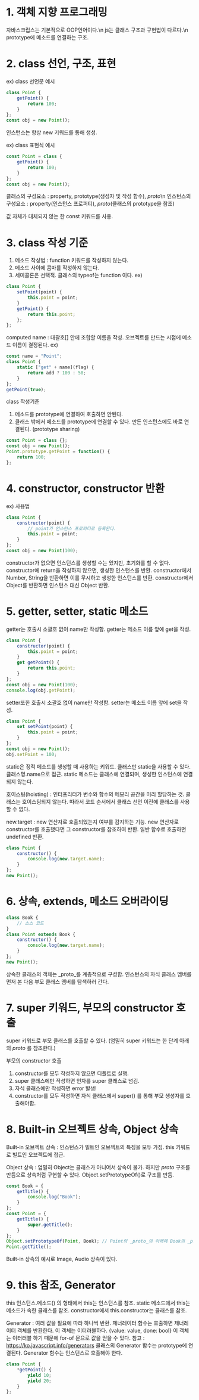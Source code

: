 # 1. 객체 지향 프로그래밍
자바스크립스는 기본적으로 OOP언어이다.\n
js는 클래스 구조과 구현법이 다르다.\n
prototype에 메소드를 연결하는 구조.


# 2. class 선언, 구조, 표현

ex) class 선언문 예시
```js
class Point {
    getPoint() {
        return 100;
    }
};
const obj = new Point();
```

인스턴스는 항상 new 키워드를 통해 생성.

ex) class 표현식 예시
```js
const Point = class {
    getPoint() {
        return 100;
    }
};
const obj = new Point();
```

클래스의 구성요소 : property, prototype(생성자 및 작성 함수), _proto_\n
인스턴스의 구성요소 : property(인스턴스 프로퍼티), _proto_(클래스의 prototype을 참조)

값 자체가 대체되지 않는 한 const 키워드를 사용.


# 3. class 작성 기준
1. 메소드 작성법 : function 키워드를 작성하지 않는다.
2. 메소드 사이에 콤마를 작성하지 않는다.
3. 세미콜론은 선택적.
클래스의 typeof는 function 이다.
ex)
```js
class Point {
    setPoint(point) {
        this.point = point;
    }
    getPoint() {
        return this.point;
    };
};
```
computed name : 대괄호[] 안에 조합할 이름을 작성. 오브젝트를 만드는 시점에 메소드 이름이 결정된다.
ex)
```js
const name = "Point";
class Point {
    static ["get" + name](flag) {
        return add ? 100 : 50;
    }
};
getPoint(true);
```

class 작성기준
1. 메소드를 prototype에 연결하여 호출하면 안된다.
2. 클래스 밖에서 메소드를 prototype에 연결할 수 있다. 만든 인스턴스에도 바로 연결된다. (prototype sharing)
```js
const Point = class {};
const obj = new Point();
Point.prototype.getPoint = function() {
    return 100;
};
```


# 4. constructor, constructor 반환
ex) 사용법
```js
class Point {
    constructor(point) {
        // point가 인스턴스 프로퍼티로 등록된다.
        this.point = point;
    }
};
const obj = new Point(100);
```
constructor가 없으면 인스턴스를 생성할 수는 있지만, 초기화를 할 수 없다.
constructor에 return을 작성하지 않으면, 생성한 인스턴스를 반환.
constructor에서 Number, String을 반환하면 이를 무시하고 생성한 인스턴스를 반환.
constructor에서 Object를 반환하면 인스턴스 대신 Object 반환.


# 5. getter, setter, static 메소드
getter는 호출시 소괄호 없이 name만 작성함.
getter는 메소드 이름 앞에 get을 작성.
```js
class Point {
    constructor(point) {
        this.point = point;
    }
    get getPoint() {
        return this.point;
    }
};
const obj = new Point(100);
console.log(obj.getPoint);
```

setter또한 호출시 소괄호 없이 name만 작성함.
setter는 메소드 이름 앞에 set을 작성.
```js
class Point {
    set setPoint(point) {
        this.point = point;
    }
};
const obj = new Point();
obj.setPoint = 100;
```

static은 정적 메소드를 생성할 때 사용하는 키워드.
클래스만 static을 사용할 수 있다.
클래스명.name으로 접근.
static 메소드는 클래스에 연결되며, 생성한 인스턴스에 연결되지 않는다.

호이스팅(hoisting) : 인터프리터가 변수와 함수의 메모리 공간을 미리 할당하는 것.
클래스는 호이스팅되지 않는다. 따라서 코드 순서에서 클래스 선언 이전에 클래스를 사용할 수 없다.

new.target : new 연산자로 호출되었는지 여부를 감지하는 기능.
new 연산자로 constructor를 호출했다면 그 constructor를 참조하여 반환.
일반 함수로 호출하면 undefined 반환.
```js
class Point {
    constructor() {
        console.log(new.target.name);
    }
};
new Point();
```


# 6. 상속, extends, 메소드 오버라이딩
```js
class Book {
    // 소스 코드
}
class Point extends Book {
    constructor() {
        console.log(new.target.name);
    }
};
new Point();
```

상속한 클래스의 객체는 _proto_를 계층적으로 구성함. 인스턴스의 자식 클래스 멤버를 먼저 본 다음 부모 클래스 멤버를 탐색하러 간다.


# 7. super 키워드, 부모의 constructor 호출
super 키워드로 부모 클래스를 호출할 수 있다.
(엄밀히 super 키워드는 한 단계 아래의 _proto_ 를 참조한다.)

부모의 constructor 호출
1. constructor를 모두 작성하지 않으면 디폴트로 실행.
2. super 클래스에만 작성하면 인자를 super 클래스로 넘김.
3. 자식 클래스에만 작성하면 error 발생!
4. constructor를 모두 작성하면 자식 클래스에서 super() 를 통해 부모 생성자를 호출해야함.


# 8. Built-in 오브젝트 상속, Object 상속
Built-in 오브젝트 상속 : 인스턴스가 빌트인 오브젝트의 특징을 모두 가짐.
this 키워드로 빌트인 오브젝트에 접근.

Object 상속 : 엄밀히 Object는 클래스가 아니어서 상속이 불가.
하지만 _proto_ 구조를 만듬으로 상속처럼 구현할 수 있다.
Object.setPrototypeOf()로 구조를 만듬.
```js
const Book = {
    getTitle() {
        console.log("Book");
    }
};
const Point = {
    getTitle() {
        super.getTitle();
    }
};
Object.setPrototypeOf(Point, Book); // Point의 _proto_의 아래에 Book의 _proto_를 연결함으로 Point가 Book을 상속하는 것 처럼 작동
Point.getTitle();
```

Built-in 상속의 예시로 Image, Audio 상속이 있다.


# 9. this 참조, Generator
this
인스턴스.메소드() 의 형태에서 this는 인스턴스를 참조.
static 메소드에서 this는 메소드가 속한 클래스를 참조.
constructor에서 this.constructor는 클래스를 참조.

Generator : 여러 값을 필요에 따라 하나씩 반환. 제너레이터 함수는 호출하면 제너레이터 객체를 반환한다. 이 객체는 이터러블하다. {value: value, done: bool} 이 객체는 이터러블 하기 때문에 for-of 문으로 값을 얻을 수 있다.
참고 : https://ko.javascript.info/generators
클래스의 Generator 함수는 prototype에 연결된다.
Generator 함수는 인스턴스로 호출해야 한다.
```js
class Point {
    *getPoint() {
        yield 10;
        yield 20;
    }
};
```